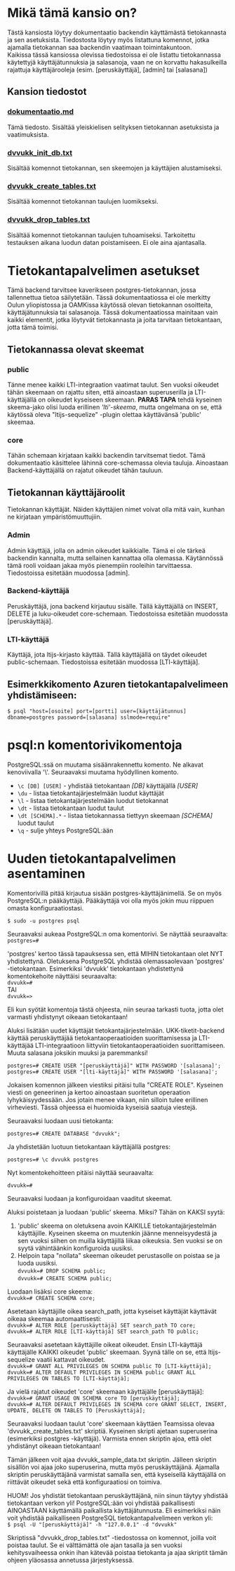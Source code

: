 # Mikä tämä kansio on?
Tästä kansiosta löytyy dokumentaatio backendin käyttämästä tietokannasta ja sen asetuksista. Tiedostosta löytyy myös listattuna komennot, jotka ajamalla tietokannan saa backendin vaatimaan toimintakuntoon.\
Kaikissa tässä kansiossa olevissa tiedostoissa ei ole listattu tietokannassa käytettyjä käyttäjätunnuksia ja salasanoja, vaan ne on korvattu hakasulkeilla rajattuja käyttäjärooleja (esim. [peruskäyttäjä], [admin] tai [salasana])
## Kansion tiedostot
### [dokumentaatio.md](dokumentaatio.md)
Tämä tiedosto. Sisältää yleiskielisen selityksen tietokannan asetuksista ja vaatimuksista.
### [dvvukk_init_db.txt](dvvukk_init_db.txt)
Sisältää komennot tietokannan, sen skeemojen ja käyttäjien alustamiseksi.
### [dvvukk_create_tables.txt](dvvukk_create_tables.txt)
Sisältää komennot tietokannan taulujen luomikseksi.
### [dvvukk_drop_tables.txt](dvvukk_drop_tables.txt)
Sisältää komennot tietokannan taulujen tuhoamiseksi. Tarkoitettu testauksen aikana luodun datan poistamiseen. Ei ole aina ajantasalla.


# Tietokantapalvelimen asetukset

Tämä backend tarvitsee kaverikseen postgres-tietokannan, jossa tallennettua tietoa säilytetään. Tässä dokumentaatiossa ei ole merkitty Oulun yliopistossa ja OAMKissa käytössä olevan tietokannan osoitteita, käyttäjätunnuksia tai salasanoja. Tässä dokumentaatiossa mainitaan vain kaikki elementit, jotka löytyvät tietokannasta ja joita tarvitaan tietokantaan, jotta tämä toimisi.

## Tietokannassa olevat skeemat
### **public**
Tänne menee kaikki LTI-integraation vaatimat taulut. Sen vuoksi oikeudet tähän skeemaan on rajattu siten, että ainoastaan superuserilla ja LTI-käyttäjällä on oikeudet kyseiseen skeemaan. **PARAS TAPA** tehdä kyseinen skeema-jako olisi luoda erillinen *'lti'-skeema*, mutta ongelmana on se, että käytössä oleva "ltijs-sequelize" -plugin olettaa käyttävänsä 'public' skeemaa.
### **core**
Tähän schemaan kirjataan kaikki backendin tarvitsemat tiedot. Tämä dokumentaatio käsittelee lähinnä core-schemassa olevia tauluja. Ainoastaan Backend-käyttäjällä on rajatut oikeudet tähän tauluun.


## Tietokannan käyttäjäroolit
Tietokannan käyttäjät. Näiden käyttäjien nimet voivat olla mitä vain, kunhan ne kirjataan ympäristömuuttujiin.
### **Admin**
Admin käyttäjä, jolla on admin oikeudet kaikkialle. Tämä ei ole tärkeä backendin kannalta, mutta sellainen kannattaa olla olemassa. Käytännössä tämä rooli voidaan jakaa myös pienempiin rooleihin tarvittaessa. Tiedostoissa esitetään muodossa [admin].
### **Backend-käyttäjä**
Peruskäyttäjä, jona backend kirjautuu sisälle. Tällä käyttäjällä on INSERT, DELETE ja luku-oikeudet core-schemaan. Tiedostoissa esitetään muodossta [peruskäyttäjä].
### **LTI-käyttäjä**
Käyttäjä, jota ltijs-kirjasto käyttää. Tällä käyttäjällä on täydet oikeudet public-schemaan. Tiedostoissa esitetään muodossa [LTI-käyttäjä].


## Esimerkkikomento Azuren tietokantapalvelimeen yhdistämiseen:
```$ psql "host=[osoite] port=[portti] user=[käyttäjätunnus] dbname=postgres password=[salasana] sslmode=require"```



# psql:n komentorivikomentoja

PostgreSQL:ssä on muutama sisäänrakennettu komento. Ne alkavat kenoviivalla '\\'. Seuraavaksi muutama hyödyllinen komento.
- ```\c [DB] [USER]``` - yhdistää tietokantaan *[DB]* käyttäjällä *[USER]*
- ```\du``` - listaa tietokantajärjestelmään luodut käyttäjät
- ```\l``` - listaa tietokantajärjestelmään luodut tietokannat
- ```\dt``` - listaa tietokantaan luodut taulut
- ```\dt [SCHEMA].*``` - listaa tietokannassa tiettyyn skeemaan *[SCHEMA]* luodut taulut
- ```\q``` - sulje yhteys PostgreSQL:ään



# Uuden tietokantapalvelimen asentaminen

Komentorivillä pitää kirjautua sisään postgres-käyttäjänimellä. Se on myös PostgreSQL:n pääkäyttäjä. Pääkäyttäjä voi olla myös jokin muu riippuen omasta konfiguraatiostasi.

```$ sudo -u postgres psql```

Seuraavaksi aukeaa PostgreSQL:n oma komentorivi. Se näyttää seuraavalta:
```postgres=#```

'postgres' kertoo tässä tapauksessa sen, että MIHIN tietokantaan olet NYT yhdistettynä. Oletuksena PostgreSQL yhdistää olemassaolevaan 'postgres' -tietokantaan. Esimerkiksi 'dvvukk' tietokantaan yhdistettynä komentokehoite näyttäisi seuraavalta:\
```dvvukk=#```\
TAI\
```dvvukk=>```

Eli kun syötät komentoja tästä ohjeesta, niin seuraa tarkasti tuota, jotta olet varmasti yhdistynyt oikeaan tietokantaan!

Aluksi lisätään uudet käyttäjät tietokantajärjestelmään. UKK-tiketit-backend käyttää peruskäyttäjää tietokantaoperaatioiden suorittamisessa ja LTI-käyttäjää LTI-integraatioon liittyviin tietokantaoperaatioiden suorittamiseen. Muuta salasana joksikin muuksi ja paremmanksi!

```postgres=# CREATE USER "[peruskäyttäjä]" WITH PASSWORD '[salasana]';```\
```postgres=# CREATE USER "[lti-käyttäjä]" WITH PASSWORD '[salasana]';```

Jokaisen komennon jälkeen viestiksi pitäisi tulla "CREATE ROLE". Kyseinen viesti on geneerinen ja kertoo ainoastaan suoritetun operaation lyhykäisyydessään. Jos jotain menee vikaan, niin silloin tulee erillinen virheviesti. Tässä ohjeessa ei huomioida kyseisiä saatuja viestejä.

Seuraavaksi luodaan uusi tietokanta:

```postgres=# CREATE DATABASE "dvvukk";```

Ja yhdistetään luotuun tietokantaan käyttäjällä postgres:

```postgres=# \c dvvukk postgres```

Nyt komentokehoitteen pitäisi näyttää seuraavalta:

```dvvukk=#```

Seuraavaksi luodaan ja konfiguroidaan vaaditut skeemat.

Aluksi poistetaan ja luodaan 'public' skeema. Miksi? Tähän on KAKSI syytä:
1) 'public' skeema on oletuksena avoin KAIKILLE tietokantajärjestelmän käyttäjille. Kyseinen skeema on muutenkin jäänne menneisyydestä ja sen vuoksi siihen on muilla käyttäjillä liikaa oikeuksia. Sen vuoksi se on syytä vähintäänkin konfiguroida uusiksi.
2) Helpoin tapa "nollata" skeeman oikeudet perustasolle on poistaa se ja luoda uusiksi.\
```dvvukk=# DROP SCHEMA public;```\
```dvvukk=# CREATE SCHEMA public;```

Luodaan lisäksi core skeema:\
```dvvukk=# CREATE SCHEMA core;```

Asetetaan käyttäjille oikea search_path, jotta kyseiset käyttäjät käyttävät oikeaa skeemaa automaattisesti:\
```dvvukk=# ALTER ROLE [peruskäyttäjä] SET search_path TO core;```\
```dvvukk=# ALTER ROLE [LTI-käyttäjä] SET search_path TO public;```

Seuraavaksi asetetaan käyttäjille oikeat oikeudet. Ensin LTI-käyttäjä käyttäjälle KAIKKI oikeudet 'public' skeemaan. Syynä tälle on se, että ltijs-sequelize vaatii kattavat oikeudet.\
```dvvukk=# GRANT ALL PRIVILEGES ON SCHEMA public TO [LTI-käyttäjä];```\
```dvvukk=# ALTER DEFAULT PRIVILEGES IN SCHEMA public GRANT ALL PRIVILEGES ON TABLES TO [LTI-käyttäjä];```

Ja vielä rajatut oikeudet 'core' skeemaan käyttäjälle [peruskäyttäjä]:\
```dvvukk=# GRANT USAGE ON SCHEMA core TO [peruskäyttäjä];```\
```dvvukk=# ALTER DEFAULT PRIVILEGES IN SCHEMA core GRANT SELECT, INSERT, UPDATE, DELETE ON TABLES TO [Peruskäyttäjä];```

Seuraavaksi luodaan taulut 'core' skeemaan käyttäen Teamsissa olevaa 'dvvukk_create_tables.txt' skriptiä. Kyseinen skripti ajetaan superuserina (esimerkiksi postgres -käyttäjä). Varmista ennen skriptin ajoa, että olet yhdistänyt oikeaan tietokantaan!

Tämän jälkeen voit ajaa dvvukk_sample_data.txt skriptin. Jälleen skriptin sisällön voi ajaa joko superuserina, mutta myös peruskäyttäjänä. Ajamalla skriptin peruskäyttäjänä varmistat samalla sen, että kyseisellä käyttäjällä on riittävät oikeudet sekä että konfiguraatiosi on toimiva.

HUOM! Jos yhdistät tietokantaan peruskäyttäjänä, niin sinun täytyy yhdistää tietokantaan verkon yli! PostgreSQL:ään voi yhdistää paikallisesti AINOASTAAN käyttämällä paikallista käyttäjätunnusta. Eli esimerkiksi näin voit yhdistää paikalliseen PostgreSQL tietokantapalvelimeen verkon yli:\
```$ psql -U "[peruskäyttäjä]" -h "127.0.0.1" -d "dvvukk"```

Skriptissä "dvvukk_drop_tables.txt" -tiedostossa on komennot, joilla voit poistaa taulut. Se ei välttämättä ole ajan tasalla ja sen vuoksi kehitysvaiheessa onkin ihan kätevää poistaa tietokanta ja ajaa skriptit tämän ohjeen yläosassa annetussa järjestyksessä.